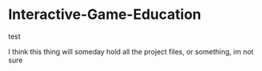 # Interactive-Game-Education
test

I think this thing will someday hold all the project files, or something, im not sure
